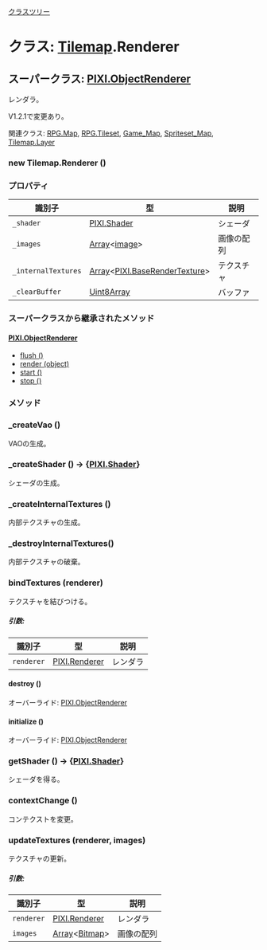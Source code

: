 [クラスツリー](index.md)

# クラス: [Tilemap](Tilemap.md).Renderer

## スーパークラス: [PIXI.ObjectRenderer](http://pixijs.download/v5.3.12/docs/PIXI.ObjectRenderer.html)

レンダラ。

V1.2.1で変更あり。

関連クラス: [RPG.Map](RPG.Map.md), [RPG.Tileset](RPG.Tileset.md), [Game_Map](Game_Map.md), [Spriteset_Map](Spriteset_Map.md), [Tilemap.Layer](Tilemap.Layer.md)

### new Tilemap.Renderer ()

### プロパティ

| 識別子 | 型 | 説明 |
| --- | --- | --- |
| `_shader` | [PIXI.Shader](http://pixijs.download/v5.3.12/docs/PIXI.Shader.html) | シェーダ |
| `_images` | [Array](Array.md)&lt;[image](image.md)&gt; | 画像の配列 |
| `_internalTextures` | [Array](Array.md)&lt;[PIXI.BaseRenderTexture](http://pixijs.download/v5.3.12/docs/PIXI.BaseRenderTexture.html)&gt; | テクスチャ |
| `_clearBuffer` | [Uint8Array](https://developer.mozilla.org/ja/docs/Web/JavaScript/Reference/Global_Objects/Uint8Array) | バッファ |


### スーパークラスから継承されたメソッド

#### [PIXI.ObjectRenderer](http://pixijs.download/v5.3.12/docs/PIXI.ObjectRenderer.html)

* [flush ()](http://pixijs.download/v5.3.12/docs/PIXI.ObjectRenderer.html#flush)
* [render (object)](http://pixijs.download/v5.3.12/docs/PIXI.ObjectRenderer.html#render)
* [start ()](http://pixijs.download/v5.3.12/docs/PIXI.ObjectRenderer.html#start)
* [stop ()](http://pixijs.download/v5.3.12/docs/PIXI.ObjectRenderer.html#stop)

### メソッド

### _createVao ()
VAOの生成。


### _createShader () → {[PIXI.Shader](PIXI.Shader.md)}
シェーダの生成。


### _createInternalTextures ()
内部テクスチャの生成。


### _destroyInternalTextures()
内部テクスチャの破棄。


### bindTextures (renderer)
テクスチャを結びつける。

##### 引数:

| 識別子 | 型 | 説明 |
| --- | --- | --- |
| `renderer` |  [PIXI.Renderer](http://pixijs.download/v5.3.12/docs/PIXI.Renderer.html) | レンダラ |


#### destroy ()
オーバーライド: [PIXI.ObjectRenderer](http://pixijs.download/v5.3.12/docs/PIXI.ObjectRenderer.html#destroy)


#### initialize ()
オーバーライド: [PIXI.ObjectRenderer](http://pixijs.download/v5.3.12/docs/PIXI.ObjectRenderer.html#initialize)


### getShader () → {[PIXI.Shader](PIXI.Shader.md)}
シェーダを得る。

### contextChange ()
コンテクストを変更。


### updateTextures (renderer, images) 
テクスチャの更新。

##### 引数:

| 識別子 | 型 | 説明 |
| --- | --- | --- |
| `renderer` |  [PIXI.Renderer](http://pixijs.download/v5.3.12/docs/PIXI.Renderer.html) | レンダラ |
| `images` | [Array](Array.md)&lt;[Bitmap](Bitmap.md)&gt; |  画像の配列 |
